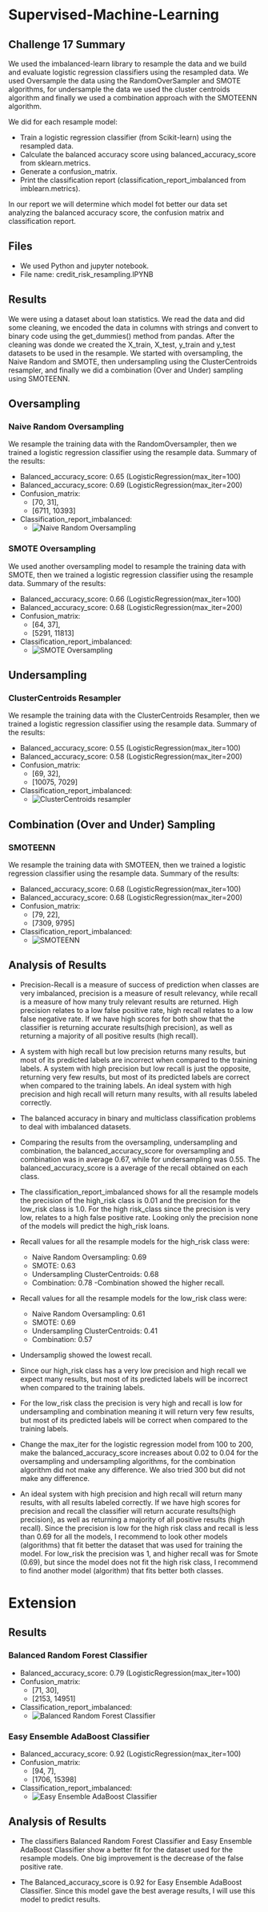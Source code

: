# Supervised-Machine-Learning

## Challenge 17 Summary 
We used the imbalanced-learn library to resample the data and we build and evaluate logistic regression classifiers using the resampled data.  We used Oversample the data using the RandomOverSampler and SMOTE algorithms, for undersample the data we used the cluster centroids algorithm and finally we used a combination approach with the SMOTEENN algorithm.

We did for each resample model:
- Train a logistic regression classifier (from Scikit-learn) using the resampled data.
- Calculate the balanced accuracy score using balanced_accuracy_score from sklearn.metrics.
- Generate a confusion_matrix.
- Print the classification report (classification_report_imbalanced from imblearn.metrics).

In our report we will determine which model fot better our data set analyzing the balanced accuracy score, the confusion matrix and classification report.

## Files
- We used Python and jupyter notebook.  
- File name: credit_risk_resampling.IPYNB

## Results
We were using a dataset about loan statistics.  We read the data and did some cleaning, we encoded the data in columns with strings and convert to binary code using the get_dummies() method from pandas.  After the cleaning was donde we created the X_train, X_test, y_train and y_test datasets to be used in the resample.  We started with oversampling, the Naive Random and SMOTE, then undersampling using the ClusterCentroids resampler, and finally we did a combination (Over and Under) sampling using SMOTEENN.

## Oversampling
### Naive Random Oversampling
We resample the training data with the RandomOversampler, then we trained a logistic regression classifier using the resample data.
Summary of the results:
- Balanced_accuracy_score: 0.65 (LogisticRegression(max_iter=100)
- Balanced_accuracy_score: 0.69 (LogisticRegression(max_iter=200)
- Confusion_matrix:
  - [70, 31],
  - [6711, 10393]
- Classification_report_imbalanced:
  - ![Naive Random Oversampling](https://github.com/DahianaMC/Supervised-Machine-Learning/blob/master/Naive%20Random%20Oversampling.PNG)



### SMOTE Oversampling
We used another oversampling model to resample the training data with SMOTE, then we trained a logistic regression classifier using the resample data.
Summary of the results:
- Balanced_accuracy_score: 0.66 (LogisticRegression(max_iter=100)
- Balanced_accuracy_score: 0.68 (LogisticRegression(max_iter=200)
- Confusion_matrix:
  - [64, 37],
  - [5291, 11813]
- Classification_report_imbalanced:
  - ![SMOTE Oversampling](https://github.com/DahianaMC/Supervised-Machine-Learning/blob/master/SMOTE%20Oversampling.PNG)


## Undersampling
### ClusterCentroids Resampler
We resample the training data with the ClusterCentroids Resampler, then we trained a logistic regression classifier using the resample data.
Summary of the results:
- Balanced_accuracy_score: 0.55 (LogisticRegression(max_iter=100)
- Balanced_accuracy_score: 0.58 (LogisticRegression(max_iter=200)
- Confusion_matrix:
  - [69, 32],
  - [10075, 7029]
- Classification_report_imbalanced:
  - ![ClusterCentroids resampler](https://github.com/DahianaMC/Supervised-Machine-Learning/blob/master/ClusterCentroids%20resampler.PNG)


## Combination (Over and Under) Sampling
### SMOTEENN
We resample the training data with SMOTEEN, then we trained a logistic regression classifier using the resample data.
Summary of the results:
- Balanced_accuracy_score: 0.68 (LogisticRegression(max_iter=100)
- Balanced_accuracy_score: 0.68 (LogisticRegression(max_iter=200)
- Confusion_matrix:
  - [79, 22],
  - [7309, 9795]
- Classification_report_imbalanced:
  - ![SMOTEENN](https://github.com/DahianaMC/Supervised-Machine-Learning/blob/master/SMOTEENN.PNG)

## Analysis of Results
- Precision-Recall is a measure of success of prediction when classes are very imbalanced, precision is a measure of result relevancy, while recall is a measure of how many truly relevant results are returned.  High precision relates to a low false positive rate, high recall relates to a low false negative rate.  If we have high scores for both show that the classifier is returning accurate results(high precision), as well as returning a majority of all positive results (high recall).

- A system with high recall but low precision returns many results, but most of its predicted labels are incorrect when compared to the training labels. A system with high precision but low recall is just the opposite, returning very few results, but most of its predicted labels are correct when compared to the training labels. An ideal system with high precision and high recall will return many results, with all results labeled correctly.

- The balanced accuracy in binary and multiclass classification problems to deal with imbalanced datasets. 

- Comparing the results from the oversampling, undersampling and combination, the balanced_accuracy_score for oversampling and combination was in average 0.67, while for undersampling was 0.55.  The balanced_accuracy_score is a average of the recall obtained on each class.

- The classification_report_imbalanced shows for all the resample models the precision of the high_risk class is 0.01 and the precision for the low_risk class is 1.0.  For the high risk_class since the precision is very low, relates to a high false positive rate.  Looking only the precision none of the models will predict the high_risk loans.

- Recall values for all the resample models for the high_risk class were: 
  - Naive Random Oversampling: 0.69
  - SMOTE: 0.63
  - Undersampling ClusterCentroids: 0.68
  - Combination: 0.78
 -Combination showed the higher recall.

- Recall values for all the resample models for the low_risk class were: 
  - Naive Random Oversampling: 0.61
  - SMOTE: 0.69
  - Undersampling ClusterCentroids: 0.41
  - Combination: 0.57
- Undersamplig showed the lowest recall.

- Since our high_risk class has a very low precision and high recall we expect many results, but most of its predicted labels will be incorrect when compared to the training labels.  
- For the low_risk class the precision is very high and recall is low for undersampling and combination meaning it will return very few results, but most of its predicted labels will be correct when compared to the training labels.

- Change the max_iter for the logistic regression model from 100 to 200, make the balanced_accuracy_score increases about 0.02 to 0.04 for the oversampling and undersampling algorithms, for the combination algorithm did not make any difference.  We also tried 300 but did not make any difference.

- An ideal system with high precision and high recall will return many results, with all results labeled correctly.  If we have high scores for precision and recall the classifier will return accurate results(high precision), as well as returning a majority of all positive results (high recall).  Since the precision is low for the high risk class and recall is less than 0.69 for all the models, I recommend to look other models (algorithms) that fit better the dataset that was used for training the model.  For low_risk the precision was 1, and higher recall was for Smote (0.69), but since the model does not fit the high risk class, I recommend to find another model (algorithm) that fits better both classes. 

# Extension
## Results

### Balanced Random Forest Classifier
- Balanced_accuracy_score: 0.79 (LogisticRegression(max_iter=100)
- Confusion_matrix:
  - [71, 30],
  - [2153, 14951]
- Classification_report_imbalanced:
  - ![Balanced Random Forest Classifier](https://github.com/DahianaMC/Supervised-Machine-Learning/blob/master/Balanced%20Random%20Forest%20Classifier.PNG)

### Easy Ensemble AdaBoost Classifier
- Balanced_accuracy_score: 0.92 (LogisticRegression(max_iter=100)
- Confusion_matrix:
  - [94, 7],
  - [1706, 15398]
- Classification_report_imbalanced:
  - ![Easy Ensemble AdaBoost Classifier](https://github.com/DahianaMC/Supervised-Machine-Learning/blob/master/Easy%20Ensemble%20AdaBoost%20Classifier.PNG)

## Analysis of Results
- The classifiers Balanced Random Forest Classifier and Easy Ensemble AdaBoost Classifier show a better fit for the dataset used for the resample models.  One big improvement is the decrease of the false positive rate.

- The Balanced_accuracy_score is 0.92 for Easy Ensemble AdaBoost Classifier.  Since this model gave the best average results, I will use this model to predict results.
